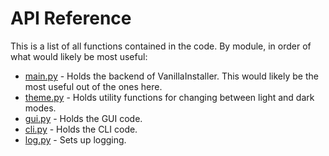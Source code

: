 # API Reference

This is a list of all functions contained in the code.
By module, in order of what would likely be most useful:

- [main.py](main) - Holds the backend of VanillaInstaller. This would likely be the most useful out of the ones here.
- [theme.py](theme) - Holds utility functions for changing between light and dark modes.
- [gui.py](gui) - Holds the GUI code.
- [cli.py](cli) - Holds the CLI code.
- [log.py](log) - Sets up logging.
